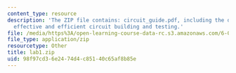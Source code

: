 ```yaml
---
content_type: resource
description: 'The ZIP file contains: circuit_guide.pdf, including the decalogue for
  effective and efficient circuit building and testing.'
file: /media/https%3A/open-learning-course-data-rc.s3.amazonaws.com/6-071j-introduction-to-electronics-signals-and-measurement-spring-2006/98f97cd36e2474d4c85140c65af8b85e_lab1.zip
file_type: application/zip
resourcetype: Other
title: lab1.zip
uid: 98f97cd3-6e24-74d4-c851-40c65af8b85e
---
```

